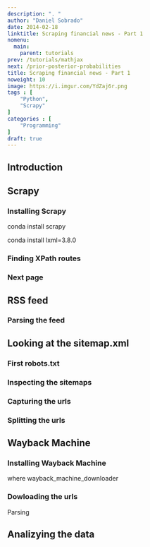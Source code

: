 ```yaml
---
description: ". "
author: "Daniel Sobrado"
date: 2014-02-18
linktitle: Scraping financial news - Part 1
nomenu:
  main:
    parent: tutorials
prev: /tutorials/mathjax
next: /prior-posterior-probabilities
title: Scraping financial news - Part 1
noweight: 10
image: https://i.imgur.com/YdZaj6r.png
tags : [
    "Python",
    "Scrapy"
]
categories : [
    "Programming"
]
draft: true
---
```


## Introduction

## Scrapy
### Installing Scrapy



conda install scrapy

conda install lxml=3.8.0



### Finding XPath routes

### Next page

## RSS feed

### Parsing the feed

## Looking at the sitemap.xml

### First robots.txt

### Inspecting the sitemaps

### Capturing the urls

### Splitting the urls



## Wayback Machine

### Installing Wayback Machine

where wayback_machine_downloader

### Dowloading the urls

Parsing 

## Analizying the data

